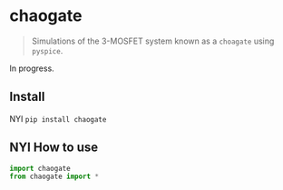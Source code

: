 # chaogate
> Simulations of the 3-MOSFET system known as a `choagate` using `pyspice`. 


In progress.

## Install

NYI `pip install chaogate`

## NYI How to use

```python
import chaogate
from chaogate import *
```
